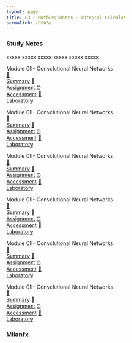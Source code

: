 ```yaml
---
layout: page
title: 03 - MathBeginners - Integral Calculus
permalink: /DS03/
---
```


<h3>Study Notes</h3>

xxxxx xxxxx xxxxx xxxxx xxxxx xxxxx

<div>
  <span class="btn spec1"><span class="btn spec2">Module 01 - Convolutional Neural Networks</span>
  <br>
  <a href="/01-MSDS-Express/DS01/M1/" class="btn icon1">📝<br>Summary</a>
  <a href="/01-MSDS-Express/DS01/M1/" class="btn icon2">📖<br>Assignment</a>
  <a href="/01-MSDS-Express/DS01/M1/" class="btn icon3">⏰<br>Accessment</a>
  <a href="/01-MSDS-Express/DS01/M1/" class="btn icon4">📂<br>Laboratory</a>
  </span>

  <span class="btn spec1"><span class="btn spec2">Module 01 - Convolutional Neural Networks</span>
  <br>
  <a href="/01-MSDS-Express/DS01/M1/" class="btn icon1">📝<br>Summary</a>
  <a href="/01-MSDS-Express/DS01/M1/" class="btn icon2">📖<br>Assignment</a>
  <a href="/01-MSDS-Express/DS01/M1/" class="btn icon3">⏰<br>Accessment</a>
  <a href="/01-MSDS-Express/DS01/M1/" class="btn icon4">📂<br>Laboratory</a>
  </span>
</div>

<div>
  <span class="btn spec1"><span class="btn spec2">Module 01 - Convolutional Neural Networks</span>
  <br>
  <a href="/01-MSDS-Express/DS01/M1/" class="btn icon1">📝<br>Summary</a>
  <a href="/01-MSDS-Express/DS01/M1/" class="btn icon2">📖<br>Assignment</a>
  <a href="/01-MSDS-Express/DS01/M1/" class="btn icon3">⏰<br>Accessment</a>
  <a href="/01-MSDS-Express/DS01/M1/" class="btn icon4">📂<br>Laboratory</a>
  </span>

  <span class="btn spec1"><span class="btn spec2">Module 01 - Convolutional Neural Networks</span>
  <br>
  <a href="/01-MSDS-Express/DS01/M1/" class="btn icon1">📝<br>Summary</a>
  <a href="/01-MSDS-Express/DS01/M1/" class="btn icon2">📖<br>Assignment</a>
  <a href="/01-MSDS-Express/DS01/M1/" class="btn icon3">⏰<br>Accessment</a>
  <a href="/01-MSDS-Express/DS01/M1/" class="btn icon4">📂<br>Laboratory</a>
  </span>
</div>

<div>
  <span class="btn spec1"><span class="btn spec2">Module 01 - Convolutional Neural Networks</span>
  <br>
  <a href="/01-MSDS-Express/DS01/M1/" class="btn icon1">📝<br>Summary</a>
  <a href="/01-MSDS-Express/DS01/M1/" class="btn icon2">📖<br>Assignment</a>
  <a href="/01-MSDS-Express/DS01/M1/" class="btn icon3">⏰<br>Accessment</a>
  <a href="/01-MSDS-Express/DS01/M1/" class="btn icon4">📂<br>Laboratory</a>
  </span>

  <span class="btn spec1"><span class="btn spec2">Module 01 - Convolutional Neural Networks</span>
  <br>
  <a href="/01-MSDS-Express/DS01/M1/" class="btn icon1">📝<br>Summary</a>
  <a href="/01-MSDS-Express/DS01/M1/" class="btn icon2">📖<br>Assignment</a>
  <a href="/01-MSDS-Express/DS01/M1/" class="btn icon3">⏰<br>Accessment</a>
  <a href="/01-MSDS-Express/DS01/M1/" class="btn icon4">📂<br>Laboratory</a>
  </span>
</div>

<h3>Milanfx</h3>
